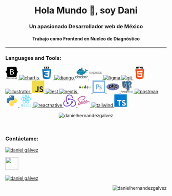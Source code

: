 <h1 align="center">Hola Mundo 👋, soy Dani</h1>
<h3 align="center">Un apasionado Desarrollador web de México </h3>
<h4  align="center">Trabajo como Frontend en <b>Nucleo de Diagnóstico</b></h4> 
<hr>

<!--Hello World I am Dany-->
<!--
<h3 align="left">Lenguajes y herramientas:</h3>
<p align="tstrap" width="40" height="40"/> </a> <a href="https://src="https://raw.githubusercontent.com/devicons/devicon/master/icons/css3/css3-original-wordmark.svg" alt="css3"  height="40"/> </a> <a href="https://www.docker.com/" target="_blanreferrer"> <img src="htercontent.com/devicons/devicon/masmark.svg" alt="docker" width="40" height="40"/> </a> <a href="https://expressjs.com" tc="https://raw.githubusercontent.com/devicons/devicon/master/icons/express/express-original-wordmasvg" alt="express" width="40" height="40"/> </a> <a href_blank" rel="noreferrer"> <img src="https://www.vectorlogo.zone/logos/figma/figma-icon.svg" alt="figma" width="40" height="40"/> </a> <a href="https://firebase.google.com/" target="_blank" rel="noreferrer"> <img src="https://www.vectorlogo.zone/logos/firebase/firebase-icon.svg" alt="firebase" width="40" height="40"/> </a> <a href="https://git-scm.com/" target="_blank" rel="noreferrer"> <img src="https://www.vectorlogo.zone/logos/git-scm/git-scm-icon.svg" alt="git" width="40" height="40"/> </a> <a href="https://www.w3.org/html/" target="_blank" rel="noreferrer"> <img src="https://raw.githubusercontent.com/devicons/devicon/master/icons/html5/html5-original-wordmark.svg" alt="html5" width="40" height="40"/> </a> <a href="https://www.adobe.com/in/products/illustrator.html" target="_blank" rel="noreferrer"> <img src="https://www.vectorlogo.zone/logos/adobe_illustrator/adobe_illustrator-icon.svg" alt="illustrator" width="40" height="40"/> </a> <a href="https://developer.mozilla.org/en-US/docs/Web/JavaScript" target="_blank" rel="noreferrer"> <img src="https://raw.githubusercontent.com/devicons/devicon/master/icons/javascript/javascript-original.svg" alt="javascript" width="40" height="40"/> </a> <a href="https://jestjs.io" target="_blank" rel="noreferrer"> <img src="https://www.vectorlogo.zone/logos/jestjsio/jestjsio-icon.svg" alt="jest" width="40" height="40"/> </a> <a href="https://nodejs.org" target="_blank" rel="noreferrer"> <img src="https://raw.githubusercontent.com/devicons/devicon/master/icons/nodejs/nodejs-original-wordmark.svg" alt="nodejs" width="40" height="40"/> </a> <a href="https://www.photoshop.com/en" target="_blank" rel="noreferrer"> <img src="https://raw.githubusercontent.com/devicons/devicon/master/icons/photoshop/photoshop-line.svg" alt="photoshop" width="40" height="40"/> </a> <a href="https://www.postgresql.org" target="_blank" rel="noreferrer"> <img src="https://raw.githubusercontent.com/devicons/devicon/master/icons/postgresql/postgresql-original-wordmark.svg" alt="postgresql" width="40" height="40"/> </a> <a href="https://postman.com" target="_blank" rel="noreferrer"> <img src="https://www.vectorlogo.zone/logos/getpostman/getpostman-icon.svg" alt="postman" width="40" height="40"/> </a> <a href="https://www.python.org" target="_blank" rel="noreferrer"> <img src="https://raw.githubusercontent.com/devicons/devicon/master/icons/python/python-original.svg" alt="python" width="40" height="40"/> </a> <a href="https://reactjs.org/" target="_blank" rel="noreferrer"> <img src="https://raw.githubusercontent.com/devicons/devicon/master/icons/react/react-original-wordmark.svg" alt="react" width="40" height="40"/> </a> <a href="https://redux.js.org" target="_blank" rel="noreferrer"> <img src="https://raw.githubusercontent.com/devicons/devicon/master/icons/redux/redux-original.svg" alt="redux" width="40" height="40"/> </a> <a href="https://sass-lang.com" target="_blank" rel="noreferrer"> <img src="https://raw.githubusercontent.com/devicons/devicon/master/icons/sass/sass-original.svg" alt="sass" width="40" height="40"/> </a> <a href="https://www.typescriptlang.org/" target="_blank" rel="noreferrer"> <img src="https://raw.githubusercontent.com/devicons/devicon/master/icons/typescript/typescript-original.svg" alt="typescript" width="40" height="40"/> </a> </p> -->

<h3 align="left">Languages and Tools:</h3>
<p align="left"> <a href="https://getbootstrap.com" target="_blank" rel="noreferrer"> <img src="https://raw.githubusercontent.com/devicons/devicon/master/icons/bootstrap/bootstrap-plain-wordmark.svg" alt="bootstrap" width="40" height="40"/> </a> <a href="https://www.chartjs.org" target="_blank" rel="noreferrer"> <img src="https://www.chartjs.org/media/logo-title.svg" alt="chartjs" width="40" height="40"/> </a> <a href="https://www.w3schools.com/css/" target="_blank" rel="noreferrer"> <img src="https://raw.githubusercontent.com/devicons/devicon/master/icons/css3/css3-original-wordmark.svg" alt="css3" width="40" height="40"/> </a> <a href="https://www.djangoproject.com/" target="_blank" rel="noreferrer"> <img src="https://cdn.worldvectorlogo.com/logos/django.svg" alt="django" width="40" height="40"/> </a> <a href="https://www.docker.com/" target="_blank" rel="noreferrer"> <img src="https://raw.githubusercontent.com/devicons/devicon/master/icons/docker/docker-original-wordmark.svg" alt="docker" width="40" height="40"/> </a> <a href="https://expressjs.com" target="_blank" rel="noreferrer"> <img src="https://raw.githubusercontent.com/devicons/devicon/master/icons/express/express-original-wordmark.svg" alt="express" width="40" height="40"/> </a> <a href="https://www.figma.com/" target="_blank" rel="noreferrer"> <img src="https://www.vectorlogo.zone/logos/figma/figma-icon.svg" alt="figma" width="40" height="40"/> </a> <a href="https://git-scm.com/" target="_blank" rel="noreferrer"> <img src="https://www.vectorlogo.zone/logos/git-scm/git-scm-icon.svg" alt="git" width="40" height="40"/> </a> <a href="https://www.w3.org/html/" target="_blank" rel="noreferrer"> <img src="https://raw.githubusercontent.com/devicons/devicon/master/icons/html5/html5-original-wordmark.svg" alt="html5" width="40" height="40"/> </a> <a href="https://www.adobe.com/in/products/illustrator.html" target="_blank" rel="noreferrer"> <img src="https://www.vectorlogo.zone/logos/adobe_illustrator/adobe_illustrator-icon.svg" alt="illustrator" width="40" height="40"/> </a> <a href="https://developer.mozilla.org/en-US/docs/Web/JavaScript" target="_blank" rel="noreferrer"> <img src="https://raw.githubusercontent.com/devicons/devicon/master/icons/javascript/javascript-original.svg" alt="javascript" width="40" height="40"/> </a> <a href="https://jestjs.io" target="_blank" rel="noreferrer"> <img src="https://www.vectorlogo.zone/logos/jestjsio/jestjsio-icon.svg" alt="jest" width="40" height="40"/> </a> <a href="https://nextjs.org/" target="_blank" rel="noreferrer"> <img src="https://cdn.worldvectorlogo.com/logos/nextjs-2.svg" alt="nextjs" width="40" height="40"/> </a> <a href="https://nodejs.org" target="_blank" rel="noreferrer"> <img src="https://raw.githubusercontent.com/devicons/devicon/master/icons/nodejs/nodejs-original-wordmark.svg" alt="nodejs" width="40" height="40"/> </a> <a href="https://www.photoshop.com/en" target="_blank" rel="noreferrer"> <img src="https://raw.githubusercontent.com/devicons/devicon/master/icons/photoshop/photoshop-line.svg" alt="photoshop" width="40" height="40"/> </a> <a href="https://www.php.net" target="_blank" rel="noreferrer"> <img src="https://raw.githubusercontent.com/devicons/devicon/master/icons/php/php-original.svg" alt="php" width="40" height="40"/> </a> <a href="https://www.postgresql.org" target="_blank" rel="noreferrer"> <img src="https://raw.githubusercontent.com/devicons/devicon/master/icons/postgresql/postgresql-original-wordmark.svg" alt="postgresql" width="40" height="40"/> </a> <a href="https://postman.com" target="_blank" rel="noreferrer"> <img src="https://www.vectorlogo.zone/logos/getpostman/getpostman-icon.svg" alt="postman" width="40" height="40"/> </a> <a href="https://www.python.org" target="_blank" rel="noreferrer"> <img src="https://raw.githubusercontent.com/devicons/devicon/master/icons/python/python-original.svg" alt="python" width="40" height="40"/> </a> <a href="https://reactjs.org/" target="_blank" rel="noreferrer"> <img src="https://raw.githubusercontent.com/devicons/devicon/master/icons/react/react-original-wordmark.svg" alt="react" width="40" height="40"/> </a> <a href="https://reactnative.dev/" target="_blank" rel="noreferrer"> <img src="https://reactnative.dev/img/header_logo.svg" alt="reactnative" width="40" height="40"/> </a> <a href="https://redux.js.org" target="_blank" rel="noreferrer"> <img src="https://raw.githubusercontent.com/devicons/devicon/master/icons/redux/redux-original.svg" alt="redux" width="40" height="40"/> </a> <a href="https://sass-lang.com" target="_blank" rel="noreferrer"> <img src="https://raw.githubusercontent.com/devicons/devicon/master/icons/sass/sass-original.svg" alt="sass" width="40" height="40"/> </a> <a href="https://tailwindcss.com/" target="_blank" rel="noreferrer"> <img src="https://www.vectorlogo.zone/logos/tailwindcss/tailwindcss-icon.svg" alt="tailwind" width="40" height="40"/> </a> <a href="https://www.typescriptlang.org/" target="_blank" rel="noreferrer"> <img src="https://raw.githubusercontent.com/devicons/devicon/master/icons/typescript/typescript-original.svg" alt="typescript" width="40" height="40"/> </a> </p>
 
  
   <!--
<hr>

[![Top Langs](https://github-readme-stats.vercel.app/api/top-langs/?username=DanielHernandezGalvez&layout)](https://github.com/anuraghazra/github-readme-stats)
-->

  <p align="center"><img align="center" src="https://github-readme-stats.vercel.app/api/top-langs?username=danielhernandezgalvez&show_icons=true&title_color=e3b023&text_color=e6e6e6&bg_color=1a1a1a&locale=en&layout=compact" alt="danielhernandezgalvez" /></p> 

<br>   

<!--
<hr>
<details>
  <summary>CV</summary>

  <summary>Información Personal</summary>
  
  - Nombre: Daniel Alejandro Hernández Gálvez
  - Ubicación: Zapopan Jal, México UTC-6
  - Email: hernandezgalvezalejandro@gmail.com
  - Website: [daniel-galvez-website.netlify.app](https://daniel-galvez-website.netlify.app/)
  - LinkedIn: [linkedin.com/in/-daniel-galvez-dev/](https://www.linkedin.com/in/-daniel-galvez-dev/)
  - GitHub: [github.com/DanielHernandezGalvez](https://github.com/DanielHernandezGalvez)

  <summary>Experiencia</summary>
  
  ### Núcleo de Diagnóstico
  #### Programador Analista - Enero 2023 - Presente
  Mi principal responsabilidad es desarrollar el frontend de los diversos microservicios de la empresa, lo cual ha resultado en una reducción significativa en el tiempo de ejecución.
  Tecnologías utilizadas: Next.js, React.js, JavaScript puro, CSS y Bootstrap.

  ### Emporia X
  #### Diseñador Gráfico - Abril 2022 - Enero 2023
  Diseño publicitario y maquetación web. A través de esto, descubrí mi pasión por el desarrollo de software.
  Tecnologías utilizadas: Figma, Illustrator, HTML y CSS.

  <summary>Habilidades</summary>
  
  - Programación: Javascript, PHP
  - Diseño web: HTML, CSS, Wordpress y SCSS
  - Frameworks: React.js, Next.js, Bootstrap y Express
  - Diseño: Figma, Illustrator y Photoshop
  - Herramientas: Git, Notion y Monday
  - Idiomas: Inglés B1 (Intermedio)

  <summary>Educación</summary>
  
  - Bootcamp de Desarrollo FullStack - SoyHenry
  - Carrera de Desarrollo Frontend - CoderHouse
  - Licenciatura en Relaciones Públicas y Comunicación - Universidad de Guadalajara
  </details>
<hr>
-->

<h3 align="left">Contáctame:</h3>
<p align="center">
  
<a href="https://www.linkedin.com/in/-daniel-g%C3%A1lvez-70a897230/" target="_blank"><img src="https://cdn-icons-png.flaticon.com/128/145/145807.png" alt="daniel gálvez" height="40" width="40" /></a>
  
<a href="https://daniel-galvez-website.netlify.app/"><img src="https://cdn-icons-png.flaticon.com/128/3003/3003511.png" height="40" width="40" /></a>
</p>
<p>
    <a href="mailto:hernandezgalvezalejandro@gmail.com" target="_blank"><img src="https://cdn-icons-png.flaticon.com/128/732/732200.png" alt="daniel gálvez" height="40" width="40" /></a>
</p>


  <p align="right"> <img src="https://komarev.com/ghpvc/?username=danielhernandezgalvez&label=Profile%20views&color=e3b041&style=flat" alt="danielhernandezgalvez" /> </p>
  
